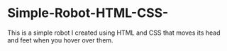 # Simple-Robot-HTML-CSS-

This is a simple robot I created using HTML and CSS that moves its head and feet when you hover over them.

